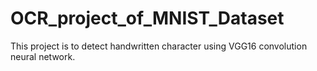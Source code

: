 # OCR_project_of_MNIST_Dataset
This project is to detect handwritten character using VGG16 convolution neural network.

